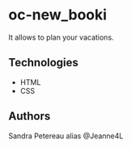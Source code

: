 # oc-new_booki

It allows to plan your vacations.

## Technologies

- HTML
- CSS

## Authors

Sandra Petereau alias @Jeanne4L
